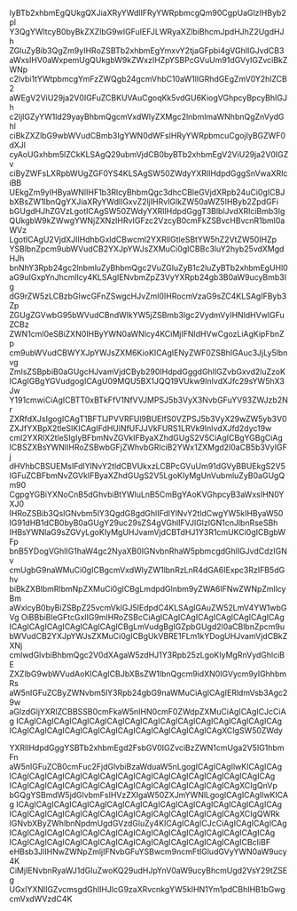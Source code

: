 IyBTb2xhbmEgQUkgQXJiaXRyYWdlIFRyYWRpbmcgQm90CgpUaGlzIHByb2pl
Y3QgYWltcyB0byBkZXZlbG9wIGFuIEFJLWRyaXZlbiBhcmJpdHJhZ2UgdHJh
ZGluZyBib3QgZm9yIHRoZSBTb2xhbmEgYmxvY2tjaGFpbi4gVGhlIGJvdCB3
aWxsIHV0aWxpemUgQUkgbW9kZWxzIHZpYSBPcGVuUm91dGVyIGZvciBkZWNp
c2lvbi1tYWtpbmcgYmFzZWQgb24gcmVhbC10aW1lIGRhdGEgZmV0Y2hlZCB2
aWEgV2ViU29ja2V0IGFuZCBKUVAuCgoqKk5vdGU6KiogVGhpcyBpcyBhIGJh
c2ljIGZyYW1ld29yayBhbmQgcmVxdWlyZXMgc2lnbmlmaWNhbnQgZnVydGhl
ciBkZXZlbG9wbWVudCBmb3IgYWN0dWFsIHRyYWRpbmcuCgojIyBGZWF0dXJl
cyAoUGxhbm5lZCkKLSAgQ29ubmVjdCB0byBTb2xhbmEgV2ViU29ja2V0IGZv
ciByZWFsLXRpbWUgZGF0YS4KLSAgSW50ZWdyYXRlIHdpdGggSnVwaXRlciBB
UEkgZm9yIHByaWNlIHF1b3RlcyBhbmQgc3dhcCBleGVjdXRpb24uCi0gICBJ
bXBsZW1lbnQgYXJiaXRyYWdlIGxvZ2ljIHRvIGlkZW50aWZ5IHByb2ZpdGFi
bGUgdHJhZGVzLgotICAgSW50ZWdyYXRlIHdpdGggT3BlblJvdXRlciBmb3Ig
QUkgbW9kZWwgYWNjZXNzIHRvIGFzc2VzcyB0cmFkZSBvcHBvcnR1bml0aWVz
LgotICAgU2VjdXJlIHdhbGxldCBwcml2YXRlIGtleSBtYW5hZ2VtZW50IHZp
YSBlbnZpcm9ubWVudCB2YXJpYWJsZXMuCi0gICBBc3luY2hyb25vdXMgdHJh
bnNhY3Rpb24gc2lnbmluZyBhbmQgc2VuZGluZyB1c2luZyBTb2xhbmEgUHl0
aG9uIGxpYnJhcmllcy4KLSAgIENvbmZpZ3VyYXRpb24gb3B0aW9ucyBmb3Ig
dG9rZW5zLCBzbGlwcGFnZSwgcHJvZml0IHRocmVzaG9sZC4KLSAgIFByb3Zp
ZGUgZGVwbG95bWVudCBndWlkYW5jZSBmb3Igc2VydmVyIHNldHVwIGFuZCBz
ZWN1cml0eSBiZXN0IHByYWN0aWNlcy4KCiMjIFNldHVwCgozLiAgKipFbnZp
cm9ubWVudCBWYXJpYWJsZXM6KioKICAgIENyZWF0ZSBhIGAuc3JjLy5lbnvg
ZmlsZSBpbiB0aGUgcHJvamVjdCByb290IHdpdGggdGhlIGZvbGxvd2luZzoK
ICAgIGBgYGVudgogICAgU09MQU5BX1JQQ19VUkw9InlvdXJfc29sYW5hX3Jw
Y191cmwiCiAgICBTT0xBTkFfV1NfVVJMPSJ5b3VyX3NvbGFuYV93ZWJzb2Nr
ZXRfdXJsIgogICAgT1BFTlJPVVRFUl9BUElfS0VZPSJ5b3VyX29wZW5yb3V0
ZXJfYXBpX2tleSIKICAgIFdHUlNfUFJJVkFURS1LRVk9InlvdXJfd2dyc19w
cml2YXRlX2tleSIgIyBFbmNvZGVkIFByaXZhdGUgS2V5CiAgICBgYGBgCiAg
ICBSZXBsYWNlIHRoZSBwbGFjZWhvbGRlciB2YWx1ZXMgd2l0aCB5b3VyIGFj
dHVhbCBSUEMsIFdlYlNvY2tldCBVUkxzLCBPcGVuUm91dGVyBBUEkgS2V5
IGFuZCBFbmNvZGVkIFByaXZhdGUgS2V5LgoKIyMgUnVubmluZyB0aGUgQm90
CgpgYGBiYXNoCnB5dGhvbiBtYWluLnB5CmBgYAoKVGhpcyB3aWxsIHN0YXJ0
IHRoZSBib3QsIGNvbm5lY3QgdG8gdGhlIFdlYlNvY2tldCwgYW5kIHByaW50
IG91dHB1dCB0byB0aGUgY29uc29sZS4gVGhlIFVJIGlzIGN1cnJlbnRseSBh
IHBsYWNlaG9sZGVyLgoKIyMgUHJvamVjdCBTdHJ1Y3R1cmUKCi0gICBgbWFp
bnB5YDogVGhlIG1haW4gc2NyaXB0IGNvbnRhaW5pbmcgdGhlIGJvdCdzIGNv
cmUgbG9naWMuCi0gICBgcmVxdWlyZW1lbnRzLnR4dGA6IExpc3RzIFB5dGhv
biBkZXBlbmRlbmNpZXMuCi0gICBgLmdpdGlnbm9yZWA6IFNwZWNpZmllcyBm
aWxlcyB0byBiZSBpZ25vcmVkIGJ5IEdpdC4KLSAgIGAuZW52LmV4YW1wbGVg
OiBBbiBleGFtcGxlIG9mIHRoZSBcCiAgICAgICAgICAgICAgICAgICAgICAg
ICAgICAgICAgICAgICAgICAgICBgLmVudgBgIGZpbGUgd2l0aCBlbnZpcm9u
bWVudCB2YXJpYWJsZXMuCi0gICBgUkVBRE1FLm1kYDogUHJvamVjdCBkZXNj
cmlwdGlvbiBhbmQgc2V0dXAgaW5zdHJ1Y3Rpb25zLgoKIyMgRnVydGhlciBE
ZXZlbG9wbWVudAoKICAgICBJbXBsZW1lbnQgcm9idXN0IGVycm9yIGhhbmRs
aW5nIGFuZCByZWNvbm5lY3Rpb24gbG9naWMuCiAgICAgIERldmVsb3Agc29w
aGlzdGljYXRlZCBBSSB0cmFkaW5nIHN0cmF0ZWdpZXMuCiAgICAgICJcCiAg
ICAgICAgICAgICAgICAgICAgICAgICAgICAgICAgICAgICAgICAgICAgICAg
ICAgICAgICAgICAgICAgICAgICAgICAgICAgICAgICAgICAgXCIgSW50ZWdy

YXRlIHdpdGggYSBTb2xhbmEgd2FsbGV0IGZvciBzZWN1cmUga2V5IG1hbmFn
aW5nIGFuZCB0cmFuc2FjdGlvbiBzaWduaW5nLgogICAgICAgIlwKICAgICAg
ICAgICAgICAgICAgICAgICAgICAgICAgICAgICAgICAgICAgICAgICAgICAg
ICAgICAgICAgICAgICAgICAgICAgICAgICAgICAgICAgICAgICAgXCIgQnVp
bGQgYSBmdW5jdGlvbmFsIHVzZXIgaW50ZXJmYWNlLgogICAgICAgIlwKICAg
ICAgICAgICAgICAgICAgICAgICAgICAgICAgICAgICAgICAgICAgICAgICAg
ICAgICAgICAgICAgICAgICAgICAgICAgICAgICAgICAgICAgICAgXCIgQWRk
IGNvbXByZWhlbnNpdmUgdGVzdGluZy4KICAgICAgICJcCiAgICAgICAgICAg
ICAgICAgICAgICAgICAgICAgICAgICAgICAgICAgICAgICAgICAgICAgICAg
ICAgICAgICAgICAgICAgICAgICAgICAgICAgICAgICAgICAgICAgICBcIiBF
eHBsb3JlIHNwZWNpZmljIFNvbGFuYSBwcm9ncmFtIGludGVyYWN0aW9ucy4K
CiMjIENvbnRyaWJ1dGluZwoKQ29udHJpYnV0aW9ucyBhcmUgd2VsY29tZSEg
UGxlYXNlIGZvcmsgdGhlIHJlcG9zaXRvcnkgYW5kIHN1Ym1pdCBhIHB1bGwg
cmVxdWVzdC4K
